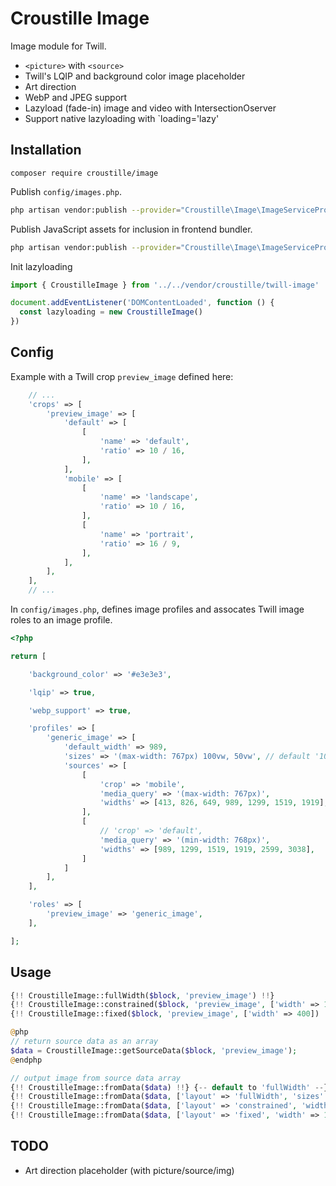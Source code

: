 # Croustille Image

Image module for Twill.

- `<picture>` with `<source>`
- Twill's LQIP and background color image placeholder
- Art direction
- WebP and JPEG support
- Lazyload (fade-in) image and video with IntersectionOserver
- Support native lazyloading with `loading='lazy'

## Installation

```
composer require croustille/image
```

Publish `config/images.php`.

```bash
php artisan vendor:publish --provider="Croustille\Image\ImageServiceProvider" --tag=config
```

Publish JavaScript assets for inclusion in frontend bundler.

```bash
php artisan vendor:publish --provider="Croustille\Image\ImageServiceProvider" --tag=js
```

Init lazyloading

```js
import { CroustilleImage } from '../../vendor/croustille/twill-image'

document.addEventListener('DOMContentLoaded', function () {
  const lazyloading = new CroustilleImage()
})
```

## Config

Example with a Twill crop `preview_image` defined here:

```php
    // ...
    'crops' => [
        'preview_image' => [
            'default' => [
                [
                    'name' => 'default',
                    'ratio' => 10 / 16,
                ],
            ],
            'mobile' => [
                [
                    'name' => 'landscape',
                    'ratio' => 10 / 16,
                ],
                [
                    'name' => 'portrait',
                    'ratio' => 16 / 9,
                ],
            ],
        ],
    ],
    // ...
```

In `config/images.php`, defines image profiles and assocates Twill image roles to an image profile.

```php
<?php

return [

    'background_color' => '#e3e3e3',

    'lqip' => true,

    'webp_support' => true,

    'profiles' => [
        'generic_image' => [
            'default_width' => 989,
            'sizes' => '(max-width: 767px) 100vw, 50vw', // default '100vw'
            'sources' => [
                [
                    'crop' => 'mobile',
                    'media_query' => '(max-width: 767px)',
                    'widths' => [413, 826, 649, 989, 1299, 1519, 1919],
                ],
                [
                    // 'crop' => 'default',
                    'media_query' => '(min-width: 768px)',
                    'widths' => [989, 1299, 1519, 1919, 2599, 3038],
                ]
            ]
        ],
    ],

    'roles' => [
        'preview_image' => 'generic_image',
    ],

];
```

## Usage

```php
{!! CroustilleImage::fullWidth($block, 'preview_image') !!}
{!! CroustilleImage::constrained($block, 'preview_image', ['width' => 1000]) !!}
{!! CroustilleImage::fixed($block, 'preview_image', ['width' => 400]) !!}

@php
// return source data as an array
$data = CroustilleImage::getSourceData($block, 'preview_image');
@endphp

// output image from source data array
{!! CroustilleImage::fromData($data) !!} {-- default to 'fullWidth' --}
{!! CroustilleImage::fromData($data, ['layout' => 'fullWidth', 'sizes' => '(max-width: 400px) 100vw, 50vw']) !!}
{!! CroustilleImage::fromData($data, ['layout' => 'constrained', 'width' => 400]) !!}
{!! CroustilleImage::fromData($data, ['layout' => 'fixed', 'width' => 100, 'height' => 150]) !!}
```

## TODO

- Art direction placeholder (with picture/source/img)
